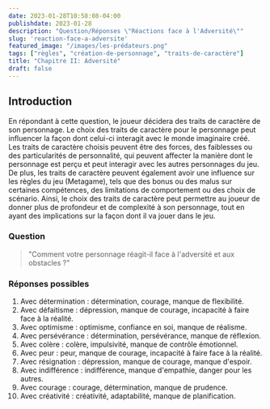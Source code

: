 ```yaml
---
date: 2023-01-28T10:58:08-04:00
publishdate: 2023-01-28
description: "Question/Réponses \"Réactions face à l'Adversité\""
slug: 'reaction-face-a-adversite'
featured_image: "/images/les-prédateurs.png"
tags: ["règles", "création-de-personnage", "traits-de-caractère"]
title: "Chapitre II: Adversité"
draft: false
---
```


## Introduction
En répondant à cette question, le joueur décidera des traits de caractère de son personnage. Le choix des traits de caractère pour le personnage peut influencer la façon dont celui-ci interagit avec le monde imaginaire créé. Les traits de caractère choisis peuvent être des forces, des faiblesses ou des particularités de personnalité, qui peuvent affecter la manière dont le personnage est perçu et peut interagir avec les autres personnages du jeu. De plus, les traits de caractère peuvent également avoir une influence sur les règles du jeu (Metagame), tels que des bonus ou des malus sur certaines compétences, des limitations de comportement ou des choix de scénario. Ainsi, le choix des traits de caractère peut permettre au joueur de donner plus de profondeur et de complexité à son personnage, tout en ayant des implications sur la façon dont il va jouer dans le jeu.

### Question
> "Comment votre personnage réagit-il face à l'adversité et aux obstacles ?"

### Réponses possibles
1) Avec détermination : détermination, courage, manque de flexibilité.
1) Avec défaitisme : dépression, manque de courage, incapacité à faire face à la réalité.
1) Avec optimisme : optimisme, confiance en soi, manque de réalisme.
1) Avec persévérance : détermination, persévérance, manque de réflexion.
1) Avec colère : colère, impulsivité, manque de contrôle émotionnel.
1) Avec peur : peur, manque de courage, incapacité à faire face à la réalité.
1) Avec résignation : dépression, manque de courage, manque d'espoir.
1) Avec indifférence : indifférence, manque d'empathie, danger pour les autres.
1) Avec courage : courage, détermination, manque de prudence.
1) Avec créativité : créativité, adaptabilité, manque de planification.